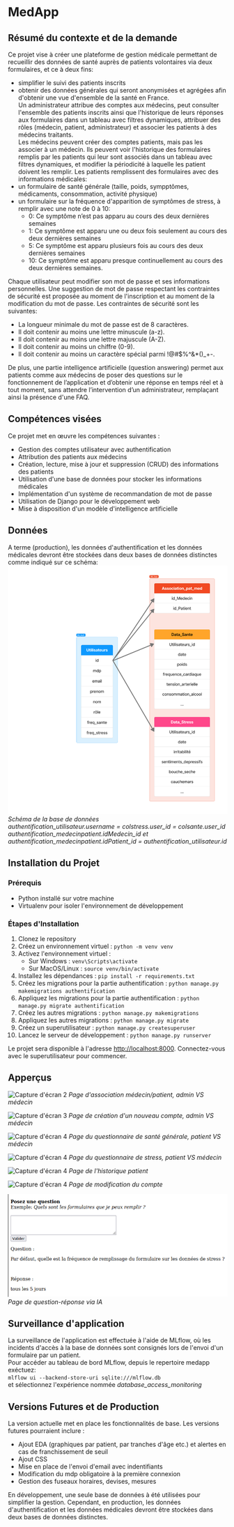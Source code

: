 # MedApp


## Résumé du contexte et de la demande

Ce projet vise à créer une plateforme de gestion médicale permettant de recueillir des données de santé auprès de patients volontaires via deux formulaires, et ce à deux fins:
- simplifier le suivi des patients inscrits
- obtenir des données générales qui seront anonymisées et agrégées afin d'obtenir une vue d'ensemble de la santé en France.  
Un administrateur attribue des comptes aux médecins, peut consulter l'ensemble des patients inscrits ainsi que l'historique de leurs réponses aux formulaires dans un tableau avec filtres dynamiques, attribuer des rôles (médecin, patient, administrateur) et associer les patients à des médecins traitants.  
Les médecins peuvent créer des comptes patients, mais pas les associer à un médecin. Ils peuvent voir l'historique des formulaires remplis par les patients qui leur sont associés dans un tableau avec filtres dynamiques, et modifier la périodicité à laquelle les patient doivent les remplir.
Les patients remplissent des formulaires avec des informations médicales:
- un formulaire de santé générale (taille, poids, sympptômes, médicaments, consommation, activité physique)
- un formulaire sur la fréquence d'apparition de symptômes de stress, à remplir avec une note de 0 à 10:
	- 0: Ce symptôme n’est pas apparu au cours des deux dernières semaines
	- 1: Ce symptôme est apparu une ou deux fois seulement au cours des deux dernières semaines
	- 5: Ce symptôme est apparu plusieurs fois au cours des deux dernières semaines
	- 10: Ce symptôme est apparu presque continuellement au cours des deux dernières semaines.  

Chaque utilisateur peut modifier son mot de passe et ses informations personnelles. Une suggestion de mot de passe respectant les contraintes de sécurité est proposée au moment de l'inscription et au moment de la modification du mot de passe. Les contraintes de sécurité sont les suivantes:
- La longueur minimale du mot de passe est de 8 caractères.
- Il doit contenir au moins une lettre minuscule (a-z).
- Il doit contenir au moins une lettre majuscule (A-Z).
- Il doit contenir au moins un chiffre (0-9).
- Il doit contenir au moins un caractère spécial parmi !@#$%^&*()_+-.  

De plus, une partie intelligence artificielle (question answering) permet aux patients comme aux médecins de poser des questions sur le fonctionnement de l’application et d’obtenir une réponse en temps réel et à tout moment, sans attendre l’intervention d’un administrateur, remplaçant ainsi la présence d'une FAQ.

## Compétences visées

Ce projet met en œuvre les compétences suivantes :
- Gestion des comptes utilisateur avec authentification
- Attribution des patients aux médecins
- Création, lecture, mise à jour et suppression (CRUD) des informations des patients
- Utilisation d'une base de données pour stocker les informations médicales
- Implémentation d'un système de recommandation de mot de passe
- Utilisation de Django pour le développement web
- Mise à disposition d'un modèle d'intelligence artificielle

## Données

A terme (production), les données d'authentification et les données médicales devront être stockées dans deux bases de données distinctes comme indiqué sur ce schéma:
![Capture d'écran 1](https://github.com/meowd18/medapp/blob/resolve/img/double_db.jpg)
*Schéma de la base de données*  
*authentification_utilisateur.username = colstress.user_id = colsante.user_id*  
*authentification_medecinpatient.idMedecin_id et authentification_medecinpatient.idPatient_id = authentification_utilisateur.id*

## Installation du Projet

### Prérequis
- Python installé sur votre machine
- Virtualenv pour isoler l'environnement de développement

### Étapes d'Installation
1. Clonez le repository
2. Créez un environnement virtuel : `python -m venv venv`
3. Activez l'environnement virtuel :
    - Sur Windows : `venv\Scripts\activate`
    - Sur MacOS/Linux : `source venv/bin/activate`
4. Installez les dépendances : `pip install -r requirements.txt`
5. Créez les migrations pour la partie authentification : `python manage.py makemigrations authentification`
6. Appliquez les migrations pour la partie authentification : `python manage.py migrate authentification`
7. Créez les autres migrations : `python manage.py makemigrations`
6. Appliquez les autres migrations : `python manage.py migrate`
8. Créez un superutilisateur : `python manage.py createsuperuser`
9. Lancez le serveur de développement : `python manage.py runserver`

Le projet sera disponible à l'adresse [http://localhost:8000](http://localhost:8000). Connectez-vous avec le superutilisateur pour commencer.

## Apperçus

![Capture d'écran 2](https://github.com/meowd18/medapp/blob/resolve/img/association.png)
*Page d'association médecin/patient, admin VS médecin*

![Capture d'écran 3](https://github.com/meowd18/medapp/blob/resolve/img/nouveau_compte.png)
*Page de création d'un nouveau compte, admin VS médecin*

![Capture d'écran 4](https://github.com/meowd18/medapp/blob/resolve/img/sante_generale.png)
*Page du questionnaire de santé générale, patient VS médecin*

![Capture d'écran 4](https://github.com/meowd18/medapp/blob/resolve/img/stress.png)
*Page du questionnaire de stress, patient VS médecin*

![Capture d'écran 4](https://github.com/meowd18/medapp/blob/resolve/img/historique.png)
*Page de l'historique patient*

![Capture d'écran 4](https://github.com/meowd18/medapp/blob/resolve/img/mon_compte.png)
*Page de modification du compte*

![Capture d'écran 5](https://github.com/meowd18/medapp/blob/resolve/img/q_and_a.png)
*Page de question-réponse via IA*

## Surveillance d'application

La surveillance de l'application est effectuée à l'aide de MLflow, où les incidents d'accès à la base de données sont consignés lors de l'envoi d'un formulaire par un patient.  
Pour accéder au tableau de bord MLflow, depuis le repertoire medapp exéctuez:  
`mlflow ui --backend-store-uri sqlite:///mlflow.db`  
et sélectionnez l'expérience nommée *database_access_monitoring*

## Versions Futures et de Production

La version actuelle met en place les fonctionnalités de base. Les versions futures pourraient inclure :
- Ajout EDA (graphiques par patient, par tranches d'âge etc.) et alertes en cas de franchissement de seuil
- Ajout CSS
- Mise en place de l'envoi d'email avec indentifiants
- Modification du mdp obligatoire à la première connexion
- Gestion des fuseaux horaires, devises, mesures

En développement, une seule base de données à été utilisées pour simplifier la gestion. Cependant, en production, les données d'authentification et les données médicales devront être stockées dans deux bases de données distinctes.
